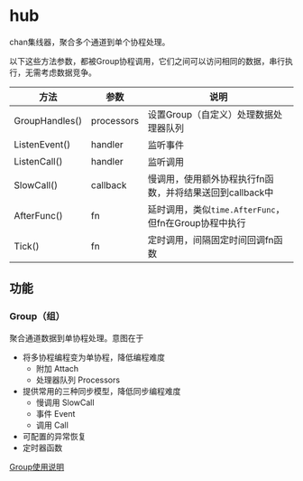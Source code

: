 # hub

chan集线器，聚合多个通道到单个协程处理。

以下这些方法参数，都被Group协程调用，它们之间可以访问相同的数据，串行执行，无需考虑数据竞争。

| 方法           | 参数       | 说明                                                     |
| -------------- | ---------- | -------------------------------------------------------- |
| GroupHandles() | processors | 设置Group（自定义）处理数据处理器队列                    |
| ListenEvent()  | handler    | 监听事件                                                 |
| ListenCall()   | handler    | 监听调用                                                 |
| SlowCall()     | callback   | 慢调用，使用额外协程执行fn函数，并将结果送回到callback中 |
| AfterFunc()    | fn         | 延时调用，类似`time.AfterFunc`，但fn在Group协程中执行    |
| Tick()         | fn         | 定时调用，间隔固定时间回调fn函数                         |

## 功能

### Group（组）

聚合通道数据到单协程处理。意图在于

- 将多协程编程变为单协程，降低编程难度
  - 附加 Attach
  - 处理器队列 Processors
- 提供常用的三种同步模型，降低同步编程难度
  - 慢调用 SlowCall
  - 事件 Event
  - 调用 Call
- 可配置的异常恢复
- 定时器函数

[Group使用说明](GROUP.md)

